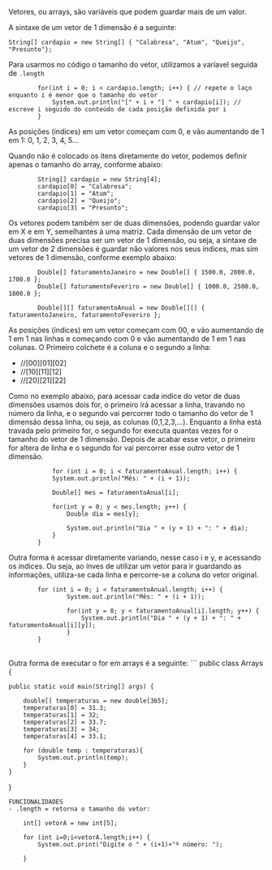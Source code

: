 Vetores, ou arrays, são variáveis que podem guardar mais de um valor.<br>

A sintaxe de um vetor de 1 dimensão é a seguinte:
```
String[] cardapio = new String[] { "Calabresa", "Atum", "Queijo", "Presunto"};
```
Para usarmos no código o tamanho do vetor, utilizamos a varíavel seguida de `.length`
```
        for(int i = 0; i < cardapio.length; i++) { // repete o laço enquanto i é menor que o tamanho do vetor
		    System.out.println("[" + i + "] " + cardapio[i]); // escreve i seguido do conteúdo de cada posição definida por i
		}
```
As posições (índices) em um vetor começam com 0, e vão aumentando de 1 em 1: 0, 1, 2, 3, 4, 5...

Quando não é colocado os itens diretamente do vetor, podemos definir apenas o tamanho do array, conforme abaixo:

```
        String[] cardapio = new String[4];
		cardapio[0] = "Calabresa";
		cardapio[1] = "Atum";
		cardapio[2] = "Queijo";
		cardapio[3] = "Presunto";
```

Os vetores podem também ser de duas dimensões, podendo guardar valor em X e em Y, semelhantes à uma matriz. Cada dimensão de um vetor de duas dimensões precisa ser um vetor de 1 dimensão, ou seja, a sintaxe de um vetor de 2 dimensões é guardar não valores nos seus índices, mas sim vetores de 1 dimensão, conforme exemplo abaixo:
```
        Double[] faturamentoJaneiro = new Double[] { 1500.0, 2000.0, 1700.0 };
		Double[] faturamentoFeveriro = new Double[] { 1000.0, 2500.0, 1800.0 };
		
		Double[][] faturamentoAnual = new Double[][] { faturamentoJaneiro, faturamentoFeveriro };
```
As posições (índices) em um vetor começam com 00, e vão aumentando de 1 em 1 nas linhas e começando com 0 e vão aumentando de 1 em 1 nas colunas.
O Primeiro colchete é a coluna e o segundo a linha:
- //[00][01][02]
- //[10][11][12]
- //[20][21][22]

Como no exemplo abaixo, para acessar cada indíce do vetor de duas dimensões usamos dois for, o primeiro irá acessar a linha, travando no número da linha, e o segundo vai percorrer todo o tamanho do vetor de 1 dimensão dessa linha, ou seja, as colunas (0,1,2,3,...). Enquanto a linha está travada pelo primeiro for, o segundo for executa quantas vezes for o tamanho do vetor de 1 dimensão. Depois de acabar esse vetor, o primeiro for altera de linha e o segundo for vai percorrer esse outro vetor de 1 dimensão.
```
            for (int i = 0; i < faturamentoAnual.length; i++) {
			System.out.println("Mês: " + (i + 1));
			
			Double[] mes = faturamentoAnual[i];
			
			for(int y = 0; y < mes.length; y++) {
				Double dia = mes[y];
				
				System.out.println("Dia " + (y + 1) + ": " + dia);
			}
		}
```
Outra forma é acessar diretamente variando, nesse caso i e y, e acessando os índices. Ou seja, ao ínves de utilizar um vetor para ir guardando as informações, utiliza-se cada linha e percorre-se a coluna do vetor original.
```
        for (int i = 0; i < faturamentoAnual.length; i++) {
			    System.out.println("Mês: " + (i + 1));
			
			    for(int y = 0; y < faturamentoAnual[i].length; y++) {
				    System.out.println("Dia " + (y + 1) + ": " + faturamentoAnual[i][y]);
			    }
		}
```
<br>
Outra forma de executar o for em arrays é a seguinte: 
```
public class Arrays {

	public static void main(String[] args) {
		
		double[] temperaturas = new double[365];
		temperaturas[0] = 31.3;
		temperaturas[1] = 32;
		temperaturas[2] = 33.7;
		temperaturas[3] = 34;
		temperaturas[4] = 33.1;

		for (double temp : temperaturas){
			System.out.println(temp);
		}
	}

}
```
FUNCIONALIDADES
- .length = retorna o tamanho do vetor:
```
		int[] vetorA = new int[5];
		
		for (int i=0;i<vetorA.length;i++) {
			System.out.print("Digite o " + (i+1)+"º número: ");
			
		}
```
